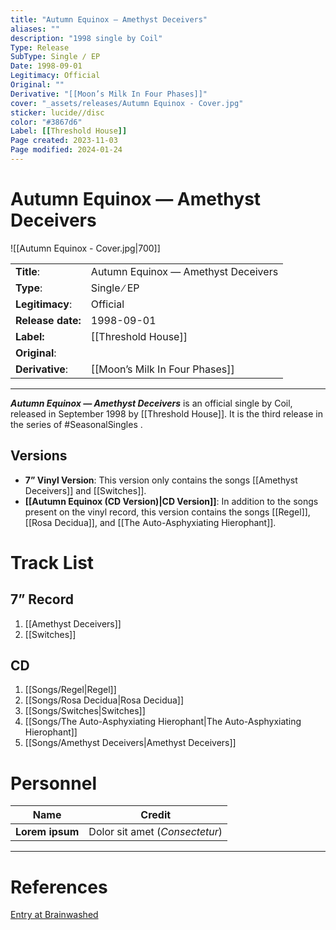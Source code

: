 ```yaml
---
title: "Autumn Equinox — Amethyst Deceivers"
aliases: ""
description: "1998 single by Coil"
Type: Release
SubType: Single ∕ EP
Date: 1998-09-01
Legitimacy: Official
Original: ""
Derivative: "[[Moon’s Milk In Four Phases]]"
cover: "_assets/releases/Autumn Equinox - Cover.jpg"
sticker: lucide//disc
color: "#3867d6"
Label: [[Threshold House]]
Page created: 2023-11-03
Page modified: 2024-01-24
---
```


# Autumn Equinox — Amethyst Deceivers

![[Autumn Equinox - Cover.jpg|700]]

|  |  |
| --- | --- |
| __Title__: | Autumn Equinox — Amethyst Deceivers |
| __Type__: | Single ∕ EP |
| __Legitimacy__: | Official |
| __Release date:__ | 1998-09-01 |
| __Label:__ | [[Threshold House]] |
| __Original__: |  |
| __Derivative__: | [[Moon’s Milk In Four Phases]] |

---

*__Autumn Equinox — Amethyst Deceivers__* is an official single by Coil, released in September 1998 by [[Threshold House]]. It is the third release in the series of #SeasonalSingles .

## Versions

- __7” Vinyl Version__: This version only contains the songs [[Amethyst Deceivers]] and [[Switches]].
- __[[Autumn Equinox (CD Version)|CD Version]]__: In addition to the songs present on the vinyl record, this version contains the songs [[Regel]], [[Rosa Decidua]], and [[The Auto-Asphyxiating Hierophant]].

# Track List

## 7” Record

1. [[Amethyst Deceivers]]
2. [[Switches]]

## CD

1. [[Songs/Regel|Regel]]
2. [[Songs/Rosa Decidua|Rosa Decidua]]
3. [[Songs/Switches|Switches]]
4. [[Songs/The Auto-Asphyxiating Hierophant|The Auto-Asphyxiating Hierophant]]
5. [[Songs/Amethyst Deceivers|Amethyst Deceivers]]

# Personnel

| __Name__ |__Credit__ |
| --- | --- |
|__Lorem ipsum__|Dolor sit amet (*Consectetur*)|

---

# References

[Entry at Brainwashed](http://brainwashed.com/common/htdocs/discog/eskaton15.php?site=coil08)
